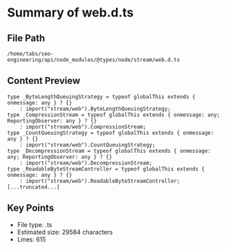 # Summary of web.d.ts
  
## File Path
`/home/tabs/seo-engineering/api/node_modules/@types/node/stream/web.d.ts`

## Content Preview
```
type _ByteLengthQueuingStrategy = typeof globalThis extends { onmessage: any } ? {}
    : import("stream/web").ByteLengthQueuingStrategy;
type _CompressionStream = typeof globalThis extends { onmessage: any; ReportingObserver: any } ? {}
    : import("stream/web").CompressionStream;
type _CountQueuingStrategy = typeof globalThis extends { onmessage: any } ? {}
    : import("stream/web").CountQueuingStrategy;
type _DecompressionStream = typeof globalThis extends { onmessage: any; ReportingObserver: any } ? {}
    : import("stream/web").DecompressionStream;
type _ReadableByteStreamController = typeof globalThis extends { onmessage: any } ? {}
    : import("stream/web").ReadableByteStreamController;
[...truncated...]
```

## Key Points
- File type: .ts
- Estimated size: 29584 characters
- Lines: 615
